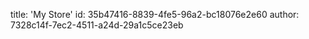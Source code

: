 title: 'My Store'
id: 35b47416-8839-4fe5-96a2-bc18076e2e60
author: 7328c14f-7ec2-4511-a24d-29a1c5ce23eb
